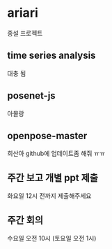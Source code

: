 # ariari
종설 프로젝트

## time series analysis
대충 됨

## posenet-js
아몰랑

## openpose-master
희산아 github에 업데이트좀 해줘 ㅠㅠ

## 주간 보고 개별 ppt 제출
화요일 12시 전까지 제출해주세요

## 주간 회의
수요일 오전 10시 (토요일 오전 1시)
